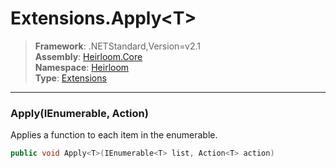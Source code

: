 # Extensions.Apply\<T>

> **Framework**: .NETStandard,Version=v2.1  
> **Assembly**: [Heirloom.Core][0]  
> **Namespace**: [Heirloom][0]  
> **Type**: [Extensions][1]  

--------------------------------------------------------------------------------

### Apply<T>(IEnumerable<T>, Action<T>)

Applies a function to each item in the enumerable.

```cs
public void Apply<T>(IEnumerable<T> list, Action<T> action)
```

[0]: ../Heirloom.Core.md
[1]: Heirloom.Extensions.md
